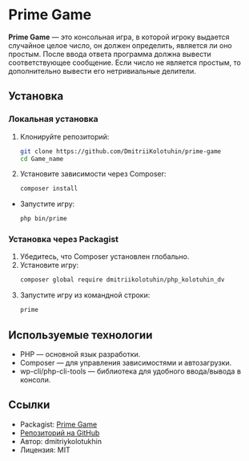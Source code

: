 # Prime Game

**Prime Game** — это консольная игра, в которой игроку выдается случайное целое число, он должен определить, является ли оно простым. После ввода ответа программа должна вывести соответствующее сообщение. Если число не является простым, то дополнительно вывести его нетривиальные делители.

## Установка

### Локальная установка
1. Клонируйте репозиторий:
   ```bash
   git clone https://github.com/DmitriiKolotuhin/prime-game
   cd Game_name
2. Установите зависимости через Composer:
    ```bash
    composer install
- Запустите игру:
    ```bash
    php bin/prime
### Установка через Packagist
1. Убедитесь, что Composer установлен глобально.
2. Установите игру:
    ```bash
    composer global require dmitriikolotuhin/php_kolotuhin_dv
3. Запустите игру из командной строки:
    ```bash
    prime
## Используемые технологии
- PHP — основной язык разработки.
- Composer — для управления зависимостями и автозагрузки.
- wp-cli/php-cli-tools — библиотека для удобного ввода/вывода в консоли.

## Ссылки
- Packagist: [Prime Game](https://packagist.org/packages/dmitriikolotuhin/php_kolotuhin_dv)
- [Репозиторий на GitHub](https://github.com/DmitriiKolotuhin/prime-game)
- Автор: dmitriykolotukhin
- Лицензия: MIT
